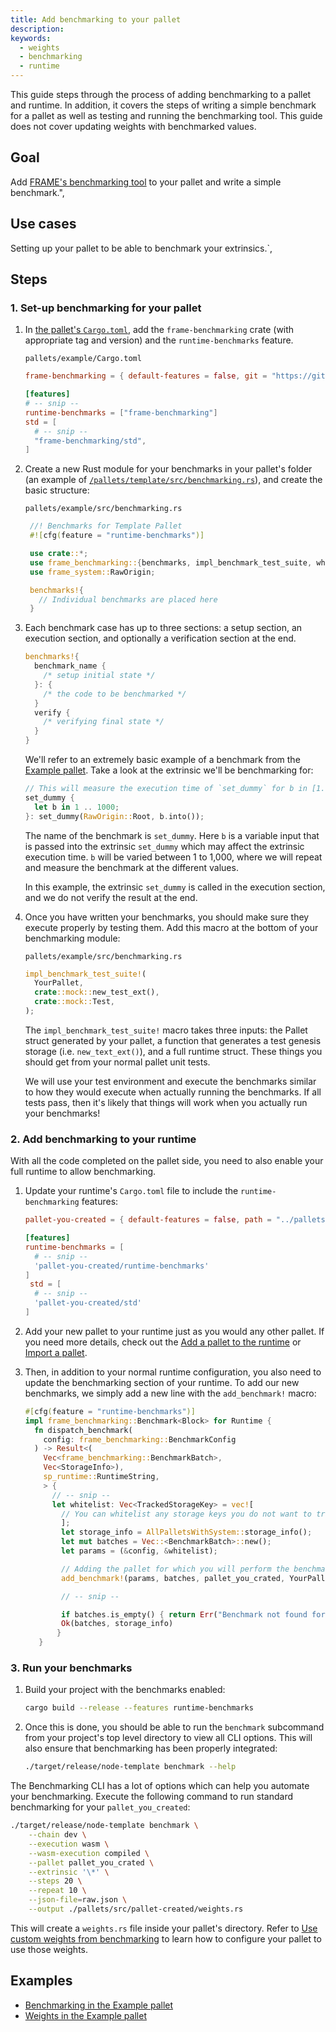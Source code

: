 ```yaml
---
title: Add benchmarking to your pallet
description:
keywords:
  - weights
  - benchmarking
  - runtime
---
```


This guide steps through the process of adding benchmarking to a pallet and runtime.
In addition, it covers the steps of writing a simple benchmark for a pallet as well as testing and running the benchmarking tool.
This guide does not cover updating weights with benchmarked values.

## Goal

Add [FRAME's benchmarking tool](https://paritytech.github.io/substrate/master/frame_benchmarking/macro.benchmarks.html) to your pallet and write a simple benchmark.",

## Use cases

Setting up your pallet to be able to benchmark your extrinsics.`,

## Steps

### 1. Set-up benchmarking for your pallet

1. In [the pallet's `Cargo.toml`](https://github.com/paritytech/substrate/blob/master/frame/example/Cargo.toml), add the `frame-benchmarking` crate (with appropriate tag and version) and the `runtime-benchmarks` feature.

   `pallets/example/Cargo.toml`

   ```toml
   frame-benchmarking = { default-features = false, git = "https://github.com/paritytech/substrate.git", optional = true, branch = "<polkadot-vM.m.p>" }

   [features]
   # -- snip --
   runtime-benchmarks = ["frame-benchmarking"]
   std = [
     # -- snip --
     "frame-benchmarking/std",
   ]
   ```

1. Create a new Rust module for your benchmarks in your pallet's folder (an example of [`/pallets/template/src/benchmarking.rs`](https://github.com/substrate-developer-hub/substrate-node-template/blob/latest/pallets/template/src/benchmarking.rs)), and create the basic structure:

   `pallets/example/src/benchmarking.rs`

   ```rust
    //! Benchmarks for Template Pallet
    #![cfg(feature = "runtime-benchmarks")]

    use crate::*;
    use frame_benchmarking::{benchmarks, impl_benchmark_test_suite, whitelisted_caller};
    use frame_system::RawOrigin;

    benchmarks!{
      // Individual benchmarks are placed here
    }
   ```

1. Each benchmark case has up to three sections: a setup section, an execution section, and optionally a verification section at the end.

   ```rust
   benchmarks!{
     benchmark_name {
       /* setup initial state */
     }: {
       /* the code to be benchmarked */
     }
     verify {
       /* verifying final state */
     }
   }
   ```

   We'll refer to an extremely basic example of a benchmark from the [Example pallet](https://github.com/paritytech/substrate/tree/master/frame/examples/basic).
   Take a look at the extrinsic we'll be benchmarking for:

   ```rust
   // This will measure the execution time of `set_dummy` for b in [1..1000] range.
   set_dummy {
     let b in 1 .. 1000;
   }: set_dummy(RawOrigin::Root, b.into());
   ```

   The name of the benchmark is `set_dummy`. Here `b` is a variable input that is passed into the extrinsic `set_dummy` which may affect the extrinsic execution time.
   `b` will be varied between 1 to 1,000, where we will repeat and measure the benchmark at the different values.

   In this example, the extrinsic `set_dummy` is called in the execution section, and we do not verify the result at the end.

1. Once you have written your benchmarks, you should make sure they execute properly by testing them.
   Add this macro at the bottom of your benchmarking module:

   `pallets/example/src/benchmarking.rs`

   ```rust
   impl_benchmark_test_suite!(
     YourPallet,
     crate::mock::new_test_ext(),
     crate::mock::Test,
   );
   ```

   The `impl_benchmark_test_suite!` macro takes three inputs: the Pallet struct generated by your pallet,
   a function that generates a test genesis storage (i.e. `new_text_ext()`), and a full runtime
   struct. These things you should get from your normal pallet unit tests.

   We will use your test environment and execute the benchmarks similar to how they would execute
   when actually running the benchmarks. If all tests pass, then it's likely that things will
   work when you actually run your benchmarks!

### 2. Add benchmarking to your runtime

With all the code completed on the pallet side, you need to also enable your full runtime to allow
benchmarking.

1. Update your runtime's `Cargo.toml` file to include the `runtime-benchmarking` features:

   ```toml
   pallet-you-created = { default-features = false, path = "../pallets/pallet-you-created"}

   [features]
   runtime-benchmarks = [
     # -- snip --
     'pallet-you-created/runtime-benchmarks'
   ]
    std = [
     # -- snip --
     'pallet-you-created/std'
   ]
   ```

1. Add your new pallet to your runtime just as you would any other pallet.
   If you need more details, check out the [Add a pallet to the runtime](/tutorials/work-with-pallets/add-a-pallet) or [Import a pallet](/reference/how-to-guides/basics/import-a-pallet).

1. Then, in addition to your normal runtime configuration, you also need to update the benchmarking section of your runtime.
   To add our new benchmarks, we simply add a new line with the `add_benchmark!` macro:

   ```rust
   #[cfg(feature = "runtime-benchmarks")]
   impl frame_benchmarking::Benchmark<Block> for Runtime {
     fn dispatch_benchmark(
       config: frame_benchmarking::BenchmarkConfig
     ) -> Result<(
       Vec<frame_benchmarking::BenchmarkBatch>,
       Vec<StorageInfo>),
       sp_runtime::RuntimeString,
       > {
         // -- snip --
         let whitelist: Vec<TrackedStorageKey> = vec![
           // You can whitelist any storage keys you do not want to track here
           ];
           let storage_info = AllPalletsWithSystem::storage_info();
           let mut batches = Vec::<BenchmarkBatch>::new();
           let params = (&config, &whitelist);

           // Adding the pallet for which you will perform the benchmarking
           add_benchmark!(params, batches, pallet_you_crated, YourPallet);

           // -- snip --

           if batches.is_empty() { return Err("Benchmark not found for this pallet.".into()) }
           Ok(batches, storage_info)
          }
      }
   ```

### 3. Run your benchmarks

1. Build your project with the benchmarks enabled:

   ```bash
   cargo build --release --features runtime-benchmarks
   ```

1. Once this is done, you should be able to run the `benchmark` subcommand from your project's top level directory to view all CLI options.
   This will also ensure that benchmarking has been properly integrated:

   ```bash
   ./target/release/node-template benchmark --help
   ```

The Benchmarking CLI has a lot of options which can help you automate your benchmarking.
Execute the following command to run standard benchmarking for your `pallet_you_created`:

```bash
./target/release/node-template benchmark \
    --chain dev \
    --execution wasm \
    --wasm-execution compiled \
    --pallet pallet_you_crated \
    --extrinsic '\*' \
    --steps 20 \
    --repeat 10 \
    --json-file=raw.json \
    --output ./pallets/src/pallet-created/weights.rs
```

This will create a `weights.rs` file inside your pallet's directory.
Refer to [Use custom weights from benchmarking](/reference/how-to-guides/weights/custom-weights) to learn how to configure your pallet to use those weights.

## Examples

- [Benchmarking in the Example pallet](https://github.com/paritytech/substrate/blob/master/frame/examples/basic/src/benchmarking.rs)
- [Weights in the Example pallet](https://github.com/paritytech/substrate/blob/master/frame/examples/basic/src/weights.rs)

